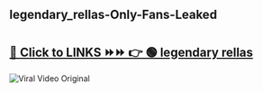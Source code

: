 
 ## legendary_rellas-Only-Fans-Leaked

# <h2><a href="https://clipsfans.com/legendary_rellas&ref=git">🔗 Click to LINKS ⏩⏩ 👉 🟢 legendary rellas </a></h2>

<a href="https://clipsfans.com/legendary_rellas&ref=git" rel="nofollow" data-target="animated-image.originalLink"><img src="https://i.ibb.co.com/xMMVF88/686577567.gif" alt="Viral Video Original" style="max-width: 100%; display: inline-block;" data-target="animated-image.originalImage"></a>
